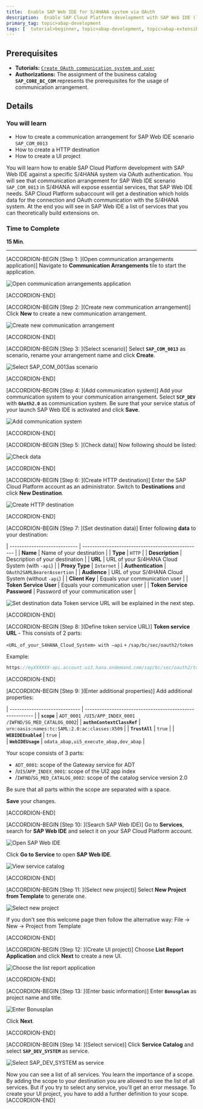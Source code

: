 ```yaml
---
title:  Enable SAP Web IDE for S/4HANA system via OAuth
description:  Enable SAP Cloud Platform development with SAP Web IDE (`SAP_COM_0013`) for an S/4HANA system, using OAuth authentication.
primary_tag: topic>abap-development
tags: [  tutorial>beginner, topic>abap-development, topic>abap-extensibility ]
---
```


## Prerequisites
- **Tutorials:** [`Create OAuth communication system and user`](https://www.sap.com/developer/tutorials/abap-custom-ui-communication-systems.html)
- **Authorizations:** The assignment of the business catalog **`SAP_CORE_BC_COM`** represents the prerequisites for the usage of communication arrangement.


## Details
### You will learn
- How to create a communication arrangement for SAP Web IDE scenario `SAP_COM_0013`
- How to create a HTTP destination
- How to create a UI project

You will learn how to enable SAP Cloud Platform development with SAP Web IDE against a specific S/4HANA system via OAuth authentication. You will see that communication arrangement for SAP Web IDE scenario `SAP_COM_0013` in S/4HANA will expose essential services, that SAP Web IDE needs. SAP Cloud Platform subaccount will get a destination which holds data for the connection and OAuth communication with the S/4HANA system. At the end you will see in SAP Web IDE a list of services that you can theoretically build extensions on.

### Time to Complete
**15 Min**.

---

[ACCORDION-BEGIN [Step 1: ](Open communication arrangements application)]
Navigate to **Communication Arrangements** tile to start the application.

![Open communication arrangements application](arrangement.png)

[ACCORDION-END]

[ACCORDION-BEGIN [Step 2: ](Create new communication arrangement)]
Click **New** to create a new communication arrangement.

![Create new communication arrangement](new.png)

[ACCORDION-END]

[ACCORDION-BEGIN [Step 3: ](Select scenario)]
Select **`SAP_COM_0013`** as scenario, rename your arrangement name and click **Create**.

![Select `SAP_COM_0013`as scenario](create.png)


[ACCORDION-END]

[ACCORDION-BEGIN [Step 4: ](Add communication system)]
Add your communication system to your communication arrangement. Select **`SCP_DEV`** with **`OAuth2.0`** as communication system. Be sure that your service status of your launch SAP Web IDE is activated and click **Save**.

![Add communication system](save2.png)

[ACCORDION-END]

[ACCORDION-BEGIN [Step 5: ](Check data)]
Now following should be listed:

![Check data](check.png)

[ACCORDION-END]

[ACCORDION-BEGIN [Step 6: ](Create HTTP destination)]
Enter the SAP Cloud Platform account as an administrator. Switch to **Destinations** and click **New Destination**.

![Create HTTP destination](destination.png)

[ACCORDION-END]

[ACCORDION-BEGIN [Step 7: ](Set destination data)]
Enter following **data** to your destination:


| ---------------------------- | ------------------------------------------------- |
|          **Name**            |            Name of your destination               |
|          **Type**            |                    `HTTP`                         |
|      **Description**         |            Description of your destination        |
|           **URL**            |  URL of your S/4HANA Cloud System (with `-api`)   |
|       **Proxy Type**         |                  `Internet`                       |
|     **Authentication**       |            `OAuth2SAMLBearerAssertion`            |
|        **Audience**          | URL of your S/4HANA Cloud System (without `-api`) |
|       **Client Key**         |          Equals your communication user           |
|    **Token Service User**    |          Equals your communication user           |
| **Token Service Password**   |        Password of your communication user        |



![Set destination data](data.png)
Token service URL will be explained in the next step.

[ACCORDION-END]

[ACCORDION-BEGIN [Step 8: ](Define token service URL)]
**Token service URL** - This consists of 2 parts:

   `<URL_of_your_S4HANA_Cloud_System> with –api`
     `+`
   `/sap/bc/sec/oauth2/token`

Example:

```swift
https://myXXXXXX-api.account.us3.hana.ondemand.com/sap/bc/sec/oauth2/token

```
[ACCORDION-END]

[ACCORDION-BEGIN [Step 9: ](Enter additional properties)]
Add additional properties:

| ----------------------------- | -------------------------------------------------------- |
|        **`scope`**            | `ADT_0001 /UI5/APP_INDEX_0001 /IWFND/SG_MED_CATALOG_0002`|
| **`authnContextClassRef`**    |      `urn:oasis:names:tc:SAML:2.0:ac:classes:X509`       |
|       **`TrustAll`**          |                      `true`                              |
|     **`WEBIDEEnabled`**       |                      `true`                              |  
|      **`WebIDEUsage`**        |         `odata_abap,ui5_execute_abap,dev_abap`           |



Your scope consists of 3 parts:
 - `ADT_0001`: scope of the Gateway service for ADT  
 - /`UI5`/`APP_INDEX_0001`: scope of the UI2 app index
 - /`IWFND`/`SG_MED_CATALOG_0002`: scope of the catalog service version 2.0

Be sure that all parts within the scope are separated with a space.

**Save** your changes.

[ACCORDION-END]

[ACCORDION-BEGIN [Step 10: ](Search SAP Web IDE)]
Go to **Services**, search for **SAP Web IDE** and select it on your SAP Cloud Platform account.

![Open SAP Web IDE](webide2.png)

Click **Go to Service** to open **SAP Web IDE**.

![View service catalog](gotoservice.png)

[ACCORDION-END]

[ACCORDION-BEGIN [Step 11: ](Select new project)]
Select **New Project from Template** to generate one.

![Select new project](webide.png)

If you don't see this welcome page then follow the alternative way:
File -> New -> Project from Template

[ACCORDION-END]

[ACCORDION-BEGIN [Step 12: ](Create UI project)]
Choose **List Report Application** and click **Next** to create a new UI.

![Choose the list report application](next.png)

[ACCORDION-END]

[ACCORDION-BEGIN [Step 13: ](Enter basic information)]
Enter **`Bonusplan`** as project name and title.

![Enter `Bonusplan`](bonusplan.png)

Click **Next**.

[ACCORDION-END]

[ACCORDION-BEGIN [Step 14: ](Select service)]
Click **Service Catalog** and select **`SAP_DEV_SYSTEM`** as service.

![Select `SAP_DEV_SYSTEM` as service](list.png)

Now you can see a list of all services. You learn the importance of a scope. By adding the scope to your destination you are allowed to see the list of all services. But if you try to select any service, you'll get an error message. To create your UI project, you have to add a further definition to your scope.
[ACCORDION-END]
